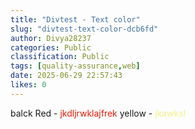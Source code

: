 ```yaml
---
title: "Divtest - Text color"
slug: "divtest-text-color-dcb6fd"
author: Divya28237
categories: Public
classification: Public
tags: [quality-assurance,web]
date: 2025-06-29 22:57:43 
likes: 0
---
```


balck
Red - <span style="color: #ee1a05">jkdljrwklajfrek</span>
yellow -<span style="color: #f5f188"> jkawksl</span>
